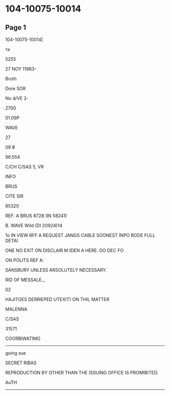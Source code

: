 # 104-10075-10014

## Page 1

104-10075-10014|

та

5255

27 NOY 11963-

Broth

Dore SOR

No d/VE 2-

2700

01.09P

WAVE

27

09 ₴

96.554

C/CH C/SAS 5, VR

INFO

BRUS

CITE SIR

85320

REF: A BRUS 8728 (IN 58241)

B. WAVE Wild (DI 20924)14

1o IN VIEW RFF A REQUEST JANGS CABLE SOONEST INPO BODE FULL DETAI

ONE NO EXIT ON DISCLAIR M IDEN A HERE. DO DEC FO

ON POLITS REF A:

SANSBURY UNLESS ARSOLUTELY NECESSARY.

RID OF MESSALE._

02

HAJITOES DERRIEPED UTEXIT) ON THIL MATTER

MALENNA

C/SAS

31571

COORBIWATIMG

***

going sue

SECRET RIBAS

REPRODUCTION BY OTHER THAN THE ISSUING OFFICE IS PROMIBITED.

AuTH

---

